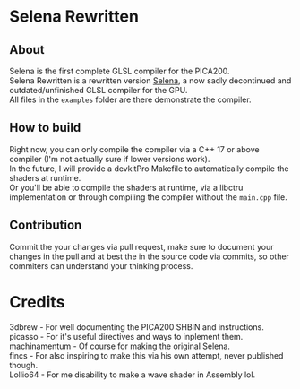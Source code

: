 # Selena Rewritten
## About
Selena is the first complete GLSL compiler for the PICA200.<br>
Selena Rewritten is a rewritten version [Selena](https://github.com/machinamentum/Selena), a now sadly decontinued and outdated/unfinished GLSL compiler for the GPU.<br>
All files in the `examples` folder are there demonstrate the compiler.<br>
## How to build
Right now, you can only compile the compiler via a C++ 17 or above compiler (I'm not actually sure if lower versions work).<br>
In the future, I will provide a devkitPro Makefile to automatically compile the shaders at runtime.<br>
Or you'll be able to compile the shaders at runtime, via a libctru implementation or through compiling the compiler without the `main.cpp` file.<br>
## Contribution
Commit the your changes via pull request, make sure to document your changes in the pull and at best the in the source code via commits, so other commiters can understand your thinking process.<br>
# Credits
3dbrew - For well documenting the PICA200 SHBIN and instructions.<br>
picasso - For it's useful directives and ways to inplement them.<br>
machinamentum - Of course for making the original Selena.<br>
fincs - For also inspiring to make this via his own attempt, never published though.<br>
Lollio64 - For me disability to make a wave shader in Assembly lol.<br>